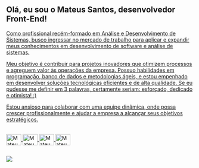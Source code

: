 ## Olá, eu sou o Mateus Santos, desenvolvedor Front-End!

<div>
  <a href="https://github.com/mateus44">
</div>
Como profissional recém-formado em Análise e Desenvolvimento de Sistemas, busco ingressar no mercado de trabalho para aplicar e expandir meus conhecimentos em desenvolvimento de software e análise de sistemas. 

Meu objetivo é contribuir para projetos inovadores que otimizem processos e agreguem valor às operações da empresa. Possuo habilidades em programação, banco de dados e metodologias ágeis, e estou empenhado em desenvolver soluções tecnológicas eficientes e de alta qualidade.
Se eu pudesse me definir em 3 palavras, certamente seriam: esforçado, dedicado e otimista! :)

Estou ansioso para colaborar com uma equipe dinâmica, onde possa crescer profissionalmente e ajudar a empresa a alcançar seus objetivos estratégicos.
<div style="display: inline_block"><br>
  <img align="center" alt="Mateus-Js" height="30" width="40" src="https://cdn.jsdelivr.net/gh/devicons/devicon@latest/icons/javascript/javascript-original.svg">
  <img align="center" alt="Mateus-HTML" height="30" width="40" src="https://cdn.jsdelivr.net/gh/devicons/devicon@latest/icons/html5/html5-original.svg">
  <img align="center" alt="Mateus-CSS" height="30" width="40" src="https://cdn.jsdelivr.net/gh/devicons/devicon@latest/icons/css3/css3-original.svg">
  <img align="center" alt="Mateus-Python" height="30" width="40" src="https://cdn.jsdelivr.net/gh/devicons/devicon@latest/icons/python/python-original.svg">
</div>

##

<div>
  <a href="https://www.linkedin.com/in/mateus-santos-bba611154/" target="_blank"><img src="https://img.shields.io/badge/-LinkedIn-%23007785?style=for-the-badge&logo=linkedin&logoColor=white" target="_blank"></a>
</div>

